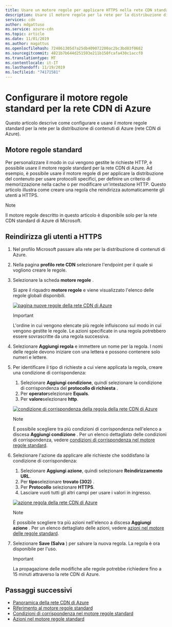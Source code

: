 ```yaml
---
title: Usare un motore regole per applicare HTTPS nella rete CDN standard di Azure | Microsoft Docs
description: Usare il motore regole per la rete per la distribuzione di contenuti di Azure standard Microsoft (rete CDN di Azure) per personalizzare il modo in cui la rete CDN di Azure gestisce le richieste HTTP, incluso il blocco del recapito di determinati tipi di contenuto, la definizione di criteri di memorizzazione nella cache e la modifica In questo articolo viene illustrato come creare una regola per reindirizzare gli utenti a HTTPS.
services: cdn
author: mdgattuso
ms.service: azure-cdn
ms.topic: article
ms.date: 11/01/2019
ms.author: magattus
ms.openlocfilehash: 724861305d7a25db409072200ac2bc3bd83f0682
ms.sourcegitcommit: 4821b7b644d251593e211b150fcafa430c1accf0
ms.translationtype: MT
ms.contentlocale: it-IT
ms.lasthandoff: 11/19/2019
ms.locfileid: "74171581"
---
```

# <a name="set-up-the-standard-rules-engine-for-azure-cdn"></a>Configurare il motore regole standard per la rete CDN di Azure

Questo articolo descrive come configurare e usare il motore regole standard per la rete per la distribuzione di contenuti di Azure (rete CDN di Azure).

## <a name="standard-rules-engine"></a>Motore regole standard

Per personalizzare il modo in cui vengono gestite le richieste HTTP, è possibile usare il motore regole standard per la rete CDN di Azure. Ad esempio, è possibile usare il motore regole di per applicare la distribuzione del contenuto per usare protocolli specifici, per definire un criterio di memorizzazione nella cache o per modificare un'intestazione HTTP. Questo articolo illustra come creare una regola che reindirizza automaticamente gli utenti a HTTPS. 

> [!NOTE]
> Il motore regole descritto in questo articolo è disponibile solo per la rete CDN standard di Azure di Microsoft. 

## <a name="redirect-users-to-https"></a>Reindirizza gli utenti a HTTPS

1. Nel profilo Microsoft passare alla rete per la distribuzione di contenuti di Azure.

1. Nella pagina **profilo rete CDN** selezionare l'endpoint per il quale si vogliono creare le regole.
  
1. Selezionare la scheda **motore regole** .
   
    Si apre il riquadro **motore regole** e viene visualizzato l'elenco delle regole globali disponibili. 
   
    [![pagina nuove regole della rete CDN di Azure](./media/cdn-standard-rules-engine/cdn-new-rule.png)](./media/cdn-standard-rules-engine/cdn-new-rule.png#lightbox)
   
   > [!IMPORTANT]
   > L'ordine in cui vengono elencate più regole influiscono sul modo in cui vengono gestite le regole. Le azioni specificate in una regola potrebbero essere sovrascritte da una regola successiva.
   >

1. Selezionare **Aggiungi regola** e immettere un nome per la regola. I nomi delle regole devono iniziare con una lettera e possono contenere solo numeri e lettere.

1. Per identificare il tipo di richieste a cui viene applicata la regola, creare una condizione di corrispondenza:
    1. Selezionare **Aggiungi condizione**, quindi selezionare la condizione di corrispondenza del **protocollo di richiesta** .
    1. Per **operator**selezionare **Equals**.
    1. Per **valore**selezionare **http**.
   
   [![condizione di corrispondenza della regola della rete CDN di Azure](./media/cdn-standard-rules-engine/cdn-match-condition.png)](./media/cdn-standard-rules-engine/cdn-match-condition.png#lightbox)
   
   > [!NOTE]
   > È possibile scegliere tra più condizioni di corrispondenza nell'elenco a discesa **Aggiungi condizione** . Per un elenco dettagliato delle condizioni di corrispondenza, vedere [condizioni di corrispondenza nel motore regole standard](cdn-standard-rules-engine-match-conditions.md).
   
1. Selezionare l'azione da applicare alle richieste che soddisfano la condizione di corrispondenza:
   1. Selezionare **Aggiungi azione**, quindi selezionare **Reindirizzamento URL**.
   1. Per **tipo**selezionare **trovato (302)** .
   1. Per **Protocollo** selezionare **HTTPS**.
   1. Lasciare vuoti tutti gli altri campi per usare i valori in ingresso.
   
   [![azione regola della rete CDN di Azure](./media/cdn-standard-rules-engine/cdn-action.png)](./media/cdn-standard-rules-engine/cdn-action.png#lightbox)
   
   > [!NOTE]
   > È possibile scegliere tra più azioni nell'elenco a discesa **Aggiungi azione** . Per un elenco dettagliato delle azioni, vedere [azioni nel motore delle regole standard](cdn-standard-rules-engine-actions.md).

6. Selezionare **Save (Salva** ) per salvare la nuova regola. La regola è ora disponibile per l'uso.
   
   > [!IMPORTANT]
   > La propagazione delle modifiche alle regole potrebbe richiedere fino a 15 minuti attraverso la rete CDN di Azure.
   >
   

## <a name="next-steps"></a>Passaggi successivi

- [Panoramica della rete CDN di Azure](cdn-overview.md)
- [Riferimento al motore regole standard](cdn-standard-rules-engine-reference.md)
- [Condizioni di corrispondenza nel motore regole standard](cdn-standard-rules-engine-match-conditions.md)
- [Azioni nel motore regole standard](cdn-standard-rules-engine-actions.md)
